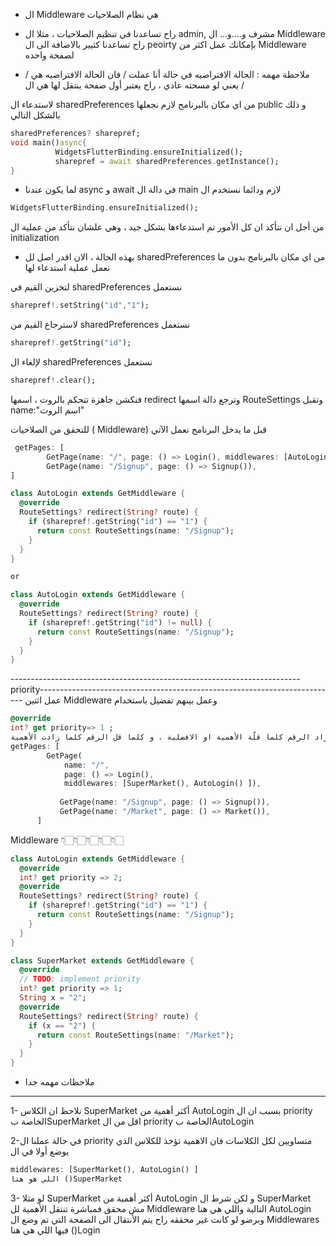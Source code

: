 - ال Middleware هي نظام الصلاحيات
- راح تساعدنا في تنظيم الصلاحيات ، مثلا ال admin, مشرف و....و... ال Middleware راح تساعدنا كثيير بالاضافة الى ال peoirty بإمكانك عمل اكثر من Middleware لصفحة واحده

- ملاحظة مهمه : الحالة الافتراضيه في حالة أنا عملت / فان الحالة الافتراضيه هي / يعني لو مسحته عادي ، راح يعتبر أول صفحة ينتقل لها هي ال /


لاستدعاء ال sharedPreferences من اي مكان بالبرنامج لازم نجعلها public و ذلك بالشكل التالي

```dart
sharedPreferences? sharepref;
void main()async{
          WidgetsFlutterBinding.ensureInitialized();
          sharepref = await sharedPreferences.getInstance();
}
```

- لما يكون عندنا async و await في دالة ال main لازم ودائما نستخدم ال
```dart
WidgetsFlutterBinding.ensureInitialized();
```
من أجل ان نتأكد ان كل الأمور تم استدعاءها بشكل جيد ، وهي علشان نتأكد من عملية ال initialization

- بهذه الحالة ، الان اقدر اصل لل sharedPreferences من اي مكان بالبرنامج بدون ما نعمل عملية استدعاء لها 



لتخزين القيم في sharedPreferences نستعمل
```dart
sharepref!.setString("id","1");
```
لاسترجاع القيم من sharedPreferences نستعمل
```dart
sharepref!.getString("id");
```

لإلغاء ال sharedPreferences نستعمل
```dart
sharepref!.clear();
```
فنكشن جاهزة تتحكم بالروت ، اسمها redirect وترجع دالة اسمها RouteSettings وتقبل name:"اسم الروت"

للتحقق من الصلاحيات ( Middleware) قبل ما يدخل البرنامج نعمل الآتي

```dart
 getPages: [
        GetPage(name: "/", page: () => Login(), middlewares: [AutoLogin()]),
        GetPage(name: "/Signup", page: () => Signup()),
]
```

```dart
class AutoLogin extends GetMiddleware {
  @override
  RouteSettings? redirect(String? route) {
    if (sharepref!.getString("id") == "1") {
      return const RouteSettings(name: "/Signup");
    }
  }
}

or

class AutoLogin extends GetMiddleware {
  @override
  RouteSettings? redirect(String? route) {
    if (sharepref!.getString("id") != null) {
      return const RouteSettings(name: "/Signup");
    }
  }
}
```
------------------------------------------------------------------------priority--------------------------------------------------------------------------
عمل اثنين Middleware وعمل بينهم تفضيل باستخدام 
```dart
@override
int? get priority=> 1 ;
ملاحظة مهمه : كلما زاد الرقم كلما قلّة الأهمية او الافضلية ، و كلما قل الرقم كلما زادت الأهمية
getPages: [
        GetPage(
            name: "/",
            page: () => Login(),
            middlewares: [SuperMarket(), AutoLogin() ]),
            
           GetPage(name: "/Signup", page: () => Signup()),
           GetPage(name: "/Market", page: () => Market()),
      ]
```

Middleware 👇🏻👇🏻👇🏻👇🏻👇🏻


```dart
class AutoLogin extends GetMiddleware {
  @override
  int? get priority => 2;
  @override
  RouteSettings? redirect(String? route) {
    if (sharepref!.getString("id") == "1") {
      return const RouteSettings(name: "/Signup");
    }
  }
}
```

```dart
class SuperMarket extends GetMiddleware {
  @override
  // TODO: implement priority
  int? get priority => 1;
  String x = "2";
  @override
  RouteSettings? redirect(String? route) {
    if (x == "2") {
      return const RouteSettings(name: "/Market");
    }
  }
}
```

- ملاحظات مهمه جدا
____________________
1- نلاحظ ان الكلاس SuperMarket أكثر أهمية من AutoLogin بسبب ان ال priority الخاصة بSuperMarket اقل من ال priority الخاصة بAutoLogin

2-في حالة عملنا ال priority متساويين لكل الكلاسات فان الاهمية تؤخذ للكلاس الذي يوضع أولا في ال   
```dart
middlewares: [SuperMarket(), AutoLogin() ]
اللي هو هنا ()SuperMarket 
```

3- لو مثلا SuperMarket أكثر أهمية من AutoLogin و لكن شرط ال SuperMarket مش محقق فمباشرة تنتقل الأهمية لل Middleware التالية واللي هي هنا AutoLogin وبرضو لو كانت غير محققه راح يتم الأنتقال الى الصفحة التي تم وضع ال Middlewares  فيها اللي هي هنا ()Login  

